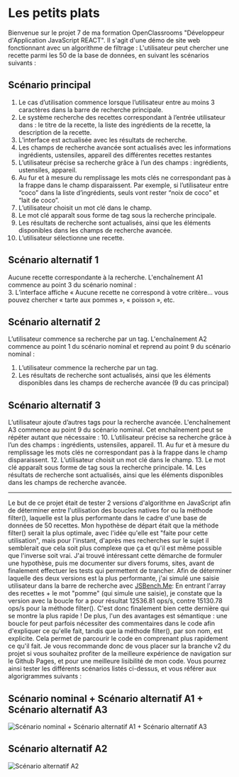 # Les petits plats
Bienvenue sur le projet 7 de ma formation OpenClassrooms "Développeur d'Application JavaScript REACT". Il s'agit d'une démo de site web fonctionnant avec un algorithme de filtrage :
L'utilisateur peut chercher une recette parmi les 50 de la base de données, en suivant les scénarios suivants :
## Scénario principal
1. Le cas d’utilisation commence lorsque l’utilisateur entre au moins 3 caractères dans la
barre de recherche principale.
2. Le système recherche des recettes correspondant à l’entrée utilisateur dans : le titre de
la recette, la liste des ingrédients de la recette, la description de la recette.
3. L’interface est actualisée avec les résultats de recherche.
4. Les champs de recherche avancée sont actualisés avec les informations ingrédients,
ustensiles, appareil des différentes recettes restantes
5. L’utilisateur précise sa recherche grâce à l’un des champs : ingrédients, ustensiles,
appareil.
6. Au fur et à mesure du remplissage les mots clés ne correspondant pas à la frappe dans le
champ disparaissent. Par exemple, si l’utilisateur entre “coco” dans la liste d’ingrédients,
seuls vont rester “noix de coco” et “lait de coco”.
7. L’utilisateur choisit un mot clé dans le champ.
8. Le mot clé apparaît sous forme de tag sous la recherche principale.
9. Les résultats de recherche sont actualisés, ainsi que les éléments disponibles dans les
champs de recherche avancée.
10. L’utilisateur sélectionne une recette.
## Scénario alternatif 1
Aucune recette correspondante à la recherche. L'enchaînement A1 commence au point 3 du scénario nominal :<br>
3. L’interface affiche « Aucune recette ne correspond à votre critère… vous pouvez
chercher « tarte aux pommes », « poisson », etc.
## Scénario alternatif 2
L’utilisateur commence sa recherche par un tag. L'enchaînement A2 commence au point 1 du scénario nominal et reprend au point 9 du scénario nominal :
1. L’utilisateur commence la recherche par un tag.
2. Les résultats de recherche sont actualisés, ainsi que les éléments disponibles dans les
champs de recherche avancée (9 du cas principal)
## Scénario alternatif 3
L’utilisateur ajoute d’autres tags pour la recherche avancée. L'enchaînement A3 commence au point 9 du scénario nominal. Cet enchaînement peut se répéter autant que nécessaire :
10. L’utilisateur précise sa recherche grâce à l’un des champs : ingrédients, ustensiles,
appareil.
11. Au fur et à mesure du remplissage les mots clés ne correspondant pas à la frappe dans
le champ disparaissent.
12. L’utilisateur choisit un mot clé dans le champ.
13. Le mot clé apparaît sous forme de tag sous la recherche principale.
14. Les résultats de recherche sont actualisés, ainsi que les éléments disponibles dans les
champs de recherche avancée.
***
Le but de ce projet était de tester 2 versions d'algorithme en JavaScript afin de déterminer entre l'utilisation des boucles natives for ou la méthode filter(), laquelle est la plus performante dans le cadre d'une base de données de 50 recettes. Mon hypothèse de départ était que la méthode filter() serait la plus optimale, avec l'idée qu'elle est "faite pour cette utilisation", mais pour l'instant, d'après mes recherches sur le sujet il semblerait que cela soit plus complexe que ça et qu'il est même possible que l'inverse soit vrai. J'ai trouvé intéressant cette démarche de formuler une hypothèse, puis me documenter sur divers forums, sites, avant de finalement effectuer les tests qui permettent de trancher.
Afin de déterminer laquelle des deux versions est la plus performante, j'ai simulé une saisie utilisateur dans la barre de recherche avec [JSBench.Me](https://jsbench.me/):
En entrant l'array des recettes + le mot "pomme" (qui simule une saisie), je constate que la version avec la boucle for a pour résultat 12536.81 ops/s, contre 15130.78 ops/s pour la méthode filter(). C'est donc finalement bien cette dernière qui se montre la plus rapide !
De plus, l'un des avantages est sémantique : une boucle for peut parfois nécessiter des commentaires dans le code afin d'expliquer ce qu'elle fait, tandis que la méthode filter(), par son nom, est explicite. Cela permet de parcourir le code en comprenant plus rapidement ce qu'il fait.
Je vous recommande donc de vous placer sur la branche v2 du projet si vous souhaitez profiter de la meilleure expérience de navigation sur le Github Pages, et pour une meilleure lisibilité de mon code.
Vous pourrez ainsi tester les différents scénarios listés ci-dessus, et vous référer aux algorigrammes suivants :
## Scénario nominal + Scénario alternatif A1 + Scénario alternatif A3
![Scénario nominal + Scénario alternatif A1 + Scénario alternatif A3](https://zupimages.net/up/22/20/y989.png)
## Scénario alternatif A2
![Scénario alternatif A2](https://zupimages.net/up/22/20/89gr.png)